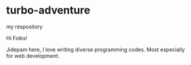 # turbo-adventure
my respository

Hi Folks!

Jidepam here, I love writing diverse programming codes.
Most especially for web development.
